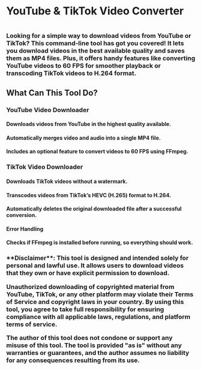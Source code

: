 <h1>YouTube & TikTok Video Converter<h1>
<h3>Looking for a simple way to download videos from YouTube or TikTok? This command-line tool has got you covered! It lets you download videos in the best available quality and saves them as MP4 files. Plus, it offers handy features like converting YouTube videos to 60 FPS for smoother playback or transcoding TikTok videos to H.264 format.<h2>

<h2><strong>What Can This Tool Do?</strong></h2>

<h3>YouTube Video Downloader</h3>

<h4>Downloads videos from YouTube in the highest quality available.</h4>

<h4>Automatically merges video and audio into a single MP4 file.</h4>

<h4>Includes an optional feature to convert videos to 60 FPS using FFmpeg.</h4>

<h3>TikTok Video Downloader</h3>

<h4>Downloads TikTok videos <strong>without a watermark</strong>.</h4>

<h4>Transcodes videos from TikTok’s HEVC (H.265) format to H.264.</h4>

<h4>Automatically deletes the original downloaded file after a successful conversion.</h4>

<h4>Error Handling</h4>

<h4>Checks if FFmpeg is installed before running, so everything should work.</h4>


<h3>**Disclaimer**:
This tool is designed and intended solely for personal and lawful use. It allows users to download videos that they own or have explicit permission to download. 

Unauthorized downloading of copyrighted material from YouTube, TikTok, or any other platform may violate their Terms of Service and copyright laws in your country. By using this tool, you agree to take full responsibility for ensuring compliance with all applicable laws, regulations, and platform terms of service.

The author of this tool does not condone or support any misuse of this tool. The tool is provided "as is" without any warranties or guarantees, and the author assumes no liability for any consequences resulting from its use.
</h3>
